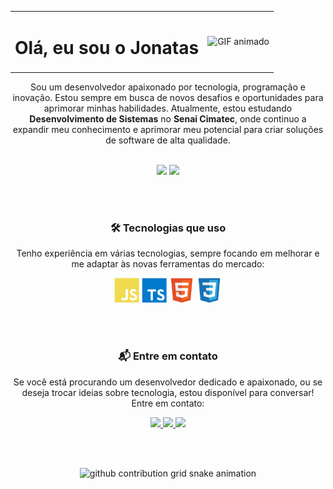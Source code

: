 <div align="center">

  <table align="center">
    <tr>
      <td><h1>Olá, eu sou o Jonatas</h1></td>
      <td><img src="https://media.giphy.com/media/jTNG3RF6EwbkpD4LZx/giphy.gif" width="120" alt="GIF animado" /></td>
    </tr>
  </table>

  <p>
    Sou um desenvolvedor apaixonado por tecnologia, programação e inovação. Estou sempre em busca de novos desafios e oportunidades para aprimorar minhas habilidades. Atualmente, estou estudando <strong>Desenvolvimento de Sistemas</strong> no <strong>Senai Cimatec</strong>, onde continuo a expandir meu conhecimento e aprimorar meu potencial para criar soluções de software de alta qualidade.
  </p>

  <br/>

  <img width="420" src="https://github-readme-stats.vercel.app/api?username=Jonatasgit23&show_icons=true&theme=merko&include_all_commits=true&count_private=true"/>
  <img width="420" src="https://github-readme-stats.vercel.app/api/top-langs/?username=Jonatasgit23&layout=compact&langs_count=10&theme=merko"/>

  <br/><br/>

  <h3>🛠️ Tecnologias que uso</h3>
  <p>
    Tenho experiência em várias tecnologias, sempre focando em melhorar e me adaptar às novas ferramentas do mercado:
  </p>
  <img height="40" width="40" src="https://raw.githubusercontent.com/devicons/devicon/master/icons/javascript/javascript-plain.svg" alt="JavaScript"/>
  <img height="40" width="40" src="https://raw.githubusercontent.com/devicons/devicon/master/icons/typescript/typescript-plain.svg" alt="TypeScript"/>
  <img height="40" width="40" src="https://raw.githubusercontent.com/devicons/devicon/master/icons/html5/html5-original.svg" alt="HTML5"/>
  <img height="40" width="40" src="https://raw.githubusercontent.com/devicons/devicon/master/icons/css3/css3-original.svg" alt="CSS3"/>

  <br/><br/>

  <h3>📬 Entre em contato</h3>
  <p>
    Se você está procurando um desenvolvedor dedicado e apaixonado, ou se deseja trocar ideias sobre tecnologia, estou disponível para conversar! Entre em contato:
  </p>
  <a href="https://instagram.com/jona.tas879" target="_blank">
    <img src="https://img.shields.io/badge/-Instagram-%23E4405F?style=for-the-badge&logo=instagram&logoColor=white">
  </a>
  <a href="mailto:jonatas12072000@gmail.com">
    <img src="https://img.shields.io/badge/-Gmail-%23333?style=for-the-badge&logo=gmail&logoColor=white">
  </a>
  <a href="https://www.linkedin.com/in/jonatas-de-jesus-muniz-4683972b2/" target="_blank">
    <img src="https://img.shields.io/badge/-LinkedIn-%230077B5?style=for-the-badge&logo=linkedin&logoColor=white">
  </a>

  <br/><br/>

  
 <picture>
  <source media="(prefers-color-scheme: dark)" srcset="https://raw.githubusercontent.com/Jonatasgit23/Jonatasgit23/output/github-contribution-grid-snake-dark.svg" />

  <img alt="github contribution grid snake animation" src="https://raw.githubusercontent.com/Jonatasgit23/Jonatasgit23/output/github-contribution-grid-snake.svg" />
</picture>
</div>